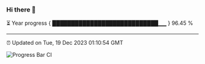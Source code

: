 ### Hi there 👋

⏳ Year progress { ████████████████████████████▁▁ } 96.45 %

---

⏰ Updated on Tue, 19 Dec 2023 01:10:54 GMT

![Progress Bar CI](https://github.com/liununu/liununu/workflows/Progress%20Bar%20CI/badge.svg)
